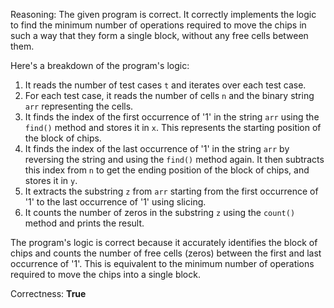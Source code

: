 Reasoning: 
The given program is correct. It correctly implements the logic to find the minimum number of operations required to move the chips in such a way that they form a single block, without any free cells between them.

Here's a breakdown of the program's logic:

1. It reads the number of test cases `t` and iterates over each test case.
2. For each test case, it reads the number of cells `n` and the binary string `arr` representing the cells.
3. It finds the index of the first occurrence of '1' in the string `arr` using the `find()` method and stores it in `x`. This represents the starting position of the block of chips.
4. It finds the index of the last occurrence of '1' in the string `arr` by reversing the string and using the `find()` method again. It then subtracts this index from `n` to get the ending position of the block of chips, and stores it in `y`.
5. It extracts the substring `z` from `arr` starting from the first occurrence of '1' to the last occurrence of '1' using slicing.
6. It counts the number of zeros in the substring `z` using the `count()` method and prints the result.

The program's logic is correct because it accurately identifies the block of chips and counts the number of free cells (zeros) between the first and last occurrence of '1'. This is equivalent to the minimum number of operations required to move the chips into a single block.

Correctness: **True**